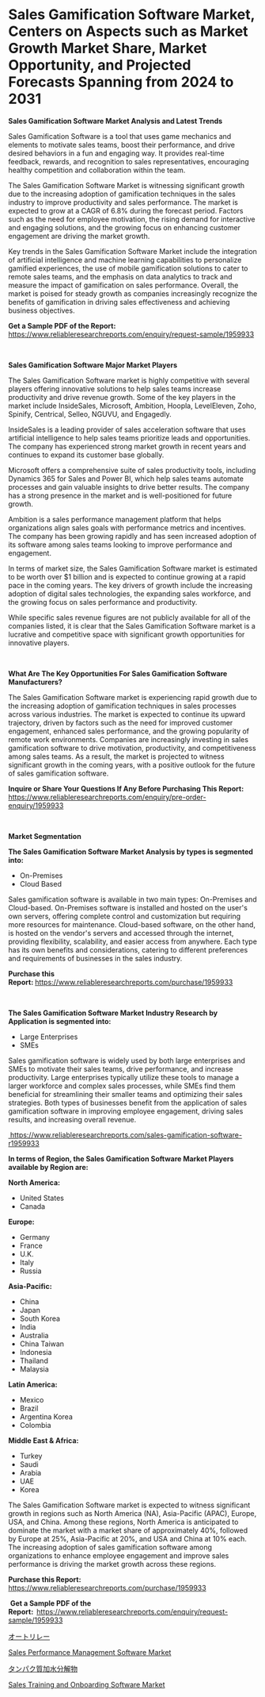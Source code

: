 <p><h1>Sales Gamification Software Market, Centers on Aspects such as Market Growth Market Share, Market Opportunity, and Projected Forecasts Spanning from 2024 to 2031</h1></p><p><strong>Sales Gamification Software Market Analysis and Latest Trends</strong></p>
<p><p>Sales Gamification Software is a tool that uses game mechanics and elements to motivate sales teams, boost their performance, and drive desired behaviors in a fun and engaging way. It provides real-time feedback, rewards, and recognition to sales representatives, encouraging healthy competition and collaboration within the team.</p><p>The Sales Gamification Software Market is witnessing significant growth due to the increasing adoption of gamification techniques in the sales industry to improve productivity and sales performance. The market is expected to grow at a CAGR of 6.8% during the forecast period. Factors such as the need for employee motivation, the rising demand for interactive and engaging solutions, and the growing focus on enhancing customer engagement are driving the market growth.</p><p>Key trends in the Sales Gamification Software Market include the integration of artificial intelligence and machine learning capabilities to personalize gamified experiences, the use of mobile gamification solutions to cater to remote sales teams, and the emphasis on data analytics to track and measure the impact of gamification on sales performance. Overall, the market is poised for steady growth as companies increasingly recognize the benefits of gamification in driving sales effectiveness and achieving business objectives.</p></p>
<p><strong>Get a Sample PDF of the Report:&nbsp;</strong> <a href="https://www.reliableresearchreports.com/enquiry/request-sample/1959933">https://www.reliableresearchreports.com/enquiry/request-sample/1959933</a></p>
<p>&nbsp;</p>
<p><strong>Sales Gamification Software Major Market Players</strong></p>
<p><p>The Sales Gamification Software market is highly competitive with several players offering innovative solutions to help sales teams increase productivity and drive revenue growth. Some of the key players in the market include InsideSales, Microsoft, Ambition, Hoopla, LevelEleven, Zoho, Spinify, Centrical, Selleo, NGUVU, and Engagedly.</p><p>InsideSales is a leading provider of sales acceleration software that uses artificial intelligence to help sales teams prioritize leads and opportunities. The company has experienced strong market growth in recent years and continues to expand its customer base globally.</p><p>Microsoft offers a comprehensive suite of sales productivity tools, including Dynamics 365 for Sales and Power BI, which help sales teams automate processes and gain valuable insights to drive better results. The company has a strong presence in the market and is well-positioned for future growth.</p><p>Ambition is a sales performance management platform that helps organizations align sales goals with performance metrics and incentives. The company has been growing rapidly and has seen increased adoption of its software among sales teams looking to improve performance and engagement.</p><p>In terms of market size, the Sales Gamification Software market is estimated to be worth over $1 billion and is expected to continue growing at a rapid pace in the coming years. The key drivers of growth include the increasing adoption of digital sales technologies, the expanding sales workforce, and the growing focus on sales performance and productivity.</p><p>While specific sales revenue figures are not publicly available for all of the companies listed, it is clear that the Sales Gamification Software market is a lucrative and competitive space with significant growth opportunities for innovative players.</p></p>
<p>&nbsp;</p>
<p><strong>What Are The Key Opportunities For Sales Gamification Software Manufacturers?</strong></p>
<p><p>The Sales Gamification Software market is experiencing rapid growth due to the increasing adoption of gamification techniques in sales processes across various industries. The market is expected to continue its upward trajectory, driven by factors such as the need for improved customer engagement, enhanced sales performance, and the growing popularity of remote work environments. Companies are increasingly investing in sales gamification software to drive motivation, productivity, and competitiveness among sales teams. As a result, the market is projected to witness significant growth in the coming years, with a positive outlook for the future of sales gamification software.</p></p>
<p><strong>Inquire or Share Your Questions If Any Before Purchasing This Report:</strong> <a href="https://www.reliableresearchreports.com/enquiry/pre-order-enquiry/1959933">https://www.reliableresearchreports.com/enquiry/pre-order-enquiry/1959933</a></p>
<p>&nbsp;</p>
<p><strong>Market Segmentation</strong></p>
<p><strong>The Sales Gamification Software Market Analysis by types is segmented into:</strong></p>
<p><ul><li>On-Premises</li><li>Cloud Based</li></ul></p>
<p><p>Sales gamification software is available in two main types: On-Premises and Cloud-based. On-Premises software is installed and hosted on the user's own servers, offering complete control and customization but requiring more resources for maintenance. Cloud-based software, on the other hand, is hosted on the vendor's servers and accessed through the internet, providing flexibility, scalability, and easier access from anywhere. Each type has its own benefits and considerations, catering to different preferences and requirements of businesses in the sales industry.</p></p>
<p><strong>Purchase this Report:&nbsp;</strong><a href="https://www.reliableresearchreports.com/purchase/1959933">https://www.reliableresearchreports.com/purchase/1959933</a></p>
<p>&nbsp;</p>
<p><strong>The Sales Gamification Software Market Industry Research by Application is segmented into:</strong></p>
<p><ul><li>Large Enterprises</li><li>SMEs</li></ul></p>
<p><p>Sales gamification software is widely used by both large enterprises and SMEs to motivate their sales teams, drive performance, and increase productivity. Large enterprises typically utilize these tools to manage a larger workforce and complex sales processes, while SMEs find them beneficial for streamlining their smaller teams and optimizing their sales strategies. Both types of businesses benefit from the application of sales gamification software in improving employee engagement, driving sales results, and increasing overall revenue.</p></p>
<p><a href="https://www.reliableresearchreports.com/sales-gamification-software-r1959933">&nbsp;https://www.reliableresearchreports.com/sales-gamification-software-r1959933</a></p>
<p><strong>In terms of Region, the Sales Gamification Software Market Players available by Region are:</strong></p>
<p>
    <p> <strong> North America: </strong>
        <ul>
            <li>United States</li>
            <li>Canada</li>
        </ul>
        </p> 
    <p> <strong> Europe: </strong>
        <ul>
            <li>Germany</li>
            <li>France</li>
            <li>U.K.</li>
            <li>Italy</li>
            <li>Russia</li>
        </ul>
        </p> 
    <p> <strong> Asia-Pacific: </strong>
        <ul>
            <li>China</li>
            <li>Japan</li>
            <li>South Korea</li>
            <li>India</li>
            <li>Australia</li>
            <li>China Taiwan</li>
            <li>Indonesia</li>
            <li>Thailand</li>
            <li>Malaysia</li>
        </ul>
        </p> 
    <p> <strong> Latin America: </strong>
        <ul>
            <li>Mexico</li>
            <li>Brazil</li>
            <li>Argentina Korea</li>
            <li>Colombia</li>
        </ul>
        </p> 
    <p> <strong> Middle East & Africa: </strong>
        <ul>
            <li>Turkey</li>
            <li>Saudi</li>
            <li>Arabia</li>
            <li>UAE</li>
            <li>Korea</li>
        </ul>
    </p>
    </p>
<p><p>The Sales Gamification Software market is expected to witness significant growth in regions such as North America (NA), Asia-Pacific (APAC), Europe, USA, and China. Among these regions, North America is anticipated to dominate the market with a market share of approximately 40%, followed by Europe at 25%, Asia-Pacific at 20%, and USA and China at 10% each. The increasing adoption of sales gamification software among organizations to enhance employee engagement and improve sales performance is driving the market growth across these regions.</p></p>
<p><strong>Purchase this Report: </strong><a href="https://www.reliableresearchreports.com/purchase/1959933">https://www.reliableresearchreports.com/purchase/1959933</a></p>
<p>&nbsp;<strong>Get a Sample PDF of the Report:&nbsp;&nbsp;</strong><a href="https://www.reliableresearchreports.com/enquiry/request-sample/1959933">https://www.reliableresearchreports.com/enquiry/request-sample/1959933</a></p>
<p><strong></strong></p>
<p><p><a href="https://github.com/alyle7648/Market-Research-Report-List-1/blob/main/202140859689.md">オートリレー</a></p><p><a href="https://github.com/ruddyyedelwadw/Market-Research-Report-List-2/blob/main/sales-performance-management-software-market.md">Sales Performance Management Software Market</a></p><p><a href="https://github.com/leigh4852023/Market-Research-Report-List-1/blob/main/200037059690.md">タンパク質加水分解物</a></p><p><a href="https://github.com/lorenzaSchmeler/Market-Research-Report-List-1/blob/main/sales-training-and-onboarding-software-market.md">Sales Training and Onboarding Software Market</a></p></p>